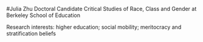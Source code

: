 #Julia Zhu
Doctoral Candidate
Critical Studies of Race, Class and Gender at Berkeley School of Education

Research interests: higher education; social mobility; meritocracy and stratification beliefs
